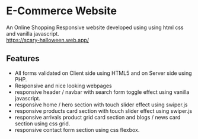 # E-Commerce Website
An Online Shopping Responsive website developed using using html css and vanilla javascript.<br>
https://scary-halloween.web.app/

Features
--------

* All forms validated on Client side using HTML5 and on Server side using PHP.
* Responsive and nice looking webpages 
* responsive header / navbar with search form toggle effect using vanilla javascript.
* responsive home / hero section with touch slider effect using swiper.js
* responsive products card section with touch slider effect using swiper.js
* responsive arrivals product grid card section and blogs / news card section using css grid.
* responsive contact form section using css flexbox.

